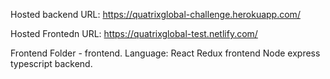 Hosted backend URL: https://quatrixglobal-challenge.herokuapp.com/

Hosted Frontedn URL: https://quatrixglobal-test.netlify.com/

Frontend Folder - frontend.
    Language: React Redux frontend
              Node express typescript backend.
